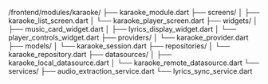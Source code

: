 /frontend/modules/karaoke/
├── karaoke_module.dart
├── screens/
│   ├── karaoke_list_screen.dart
│   └── karaoke_player_screen.dart
├── widgets/
│   ├── music_card_widget.dart
│   ├── lyrics_display_widget.dart
│   └── player_controls_widget.dart
├── providers/
│   └── karaoke_provider.dart
├── models/
│   └── karaoke_session.dart
├── repositories/
│   └── karaoke_repository.dart
├── datasources/
│   ├── karaoke_local_datasource.dart
│   └── karaoke_remote_datasource.dart
└── services/
    ├── audio_extraction_service.dart
    └── lyrics_sync_service.dart
